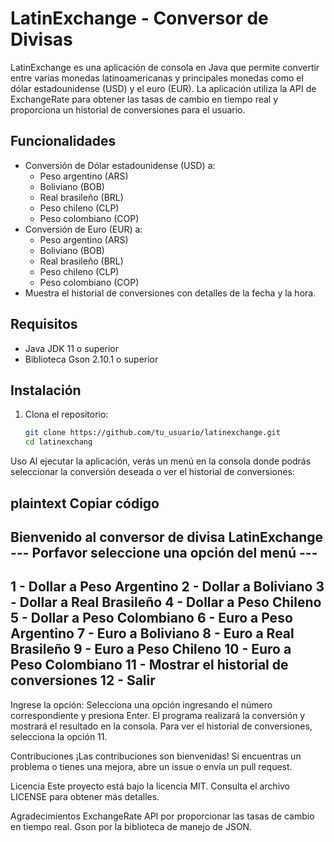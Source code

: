 # LatinExchange - Conversor de Divisas

LatinExchange es una aplicación de consola en Java que permite convertir entre varias monedas latinoamericanas y principales monedas como el dólar estadounidense (USD) y el euro (EUR). La aplicación utiliza la API de ExchangeRate para obtener las tasas de cambio en tiempo real y proporciona un historial de conversiones para el usuario.

## Funcionalidades

- Conversión de Dólar estadounidense (USD) a:
  - Peso argentino (ARS)
  - Boliviano (BOB)
  - Real brasileño (BRL)
  - Peso chileno (CLP)
  - Peso colombiano (COP)
- Conversión de Euro (EUR) a:
  - Peso argentino (ARS)
  - Boliviano (BOB)
  - Real brasileño (BRL)
  - Peso chileno (CLP)
  - Peso colombiano (COP)
- Muestra el historial de conversiones con detalles de la fecha y la hora.

## Requisitos

- Java JDK 11 o superior
- Biblioteca Gson 2.10.1 o superior

## Instalación

1. Clona el repositorio:
   ```sh
   git clone https://github.com/tu_usuario/latinexchange.git
   cd latinexchang
  Uso
Al ejecutar la aplicación, verás un menú en la consola donde podrás seleccionar la conversión deseada o ver el historial de conversiones:

plaintext
Copiar código
-------------------------------------------------
Bienvenido al conversor de divisa LatinExchange
--- Porfavor seleccione una opción del menú ---
-------------------------------------------------

1 - Dollar a Peso Argentino
2 - Dollar a Boliviano
3 - Dollar a Real Brasileño
4 - Dollar a Peso Chileno
5 - Dollar a Peso Colombiano
6 - Euro a Peso Argentino
7 - Euro a Boliviano
8 - Euro a Real Brasileño
9 - Euro a Peso Chileno
10 - Euro a Peso Colombiano
11 - Mostrar el historial de conversiones
12 - Salir
-------------------------------------------------
Ingrese la opción:
Selecciona una opción ingresando el número correspondiente y presiona Enter. El programa realizará la conversión y mostrará el resultado en la consola. Para ver el historial de conversiones, selecciona la opción 11.

Contribuciones
¡Las contribuciones son bienvenidas! Si encuentras un problema o tienes una mejora, abre un issue o envía un pull request.

Licencia
Este proyecto está bajo la licencia MIT. Consulta el archivo LICENSE para obtener más detalles.

Agradecimientos
ExchangeRate API por proporcionar las tasas de cambio en tiempo real.
Gson por la biblioteca de manejo de JSON.
